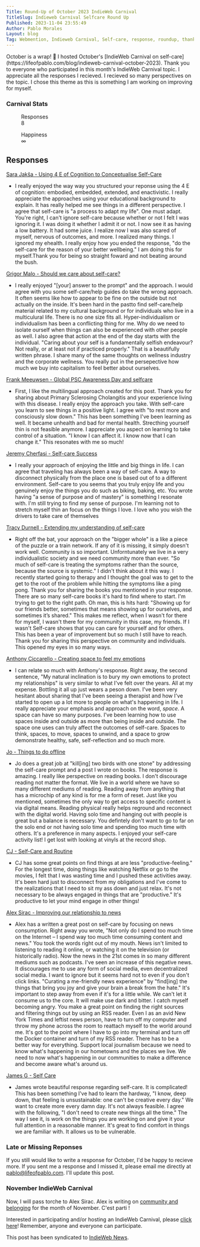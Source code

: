 ```yaml
---
Title: Round-Up of October 2023 IndieWeb Carnival
TitleSlug: Indieweb Carnival Selfcare Round Up
Published: 2023-11-04 23:55:49
Author: Pablo Morales
Layout: blog
Tag: Webmention, Indieweb Carnival, Self-care, response, roundup, thank you
---
```

<div class="f4 roboto black" markdown="1">
October is a wrap! 🎃 I hosted October's [IndieWeb Carnival on self-care](https://lifeofpablo.com/blog/indieweb-carnival-october-2023). Thank you to everyone who participated in this month's IndieWeb Carnival topic. I appreciate all the responses I recieved. I recieved so many perspectives on the topic. I chose this theme as this is something I am working on improving for myself. 

<div class="pa3 pa5-ns " data-name="slab-stat-small">
  <h3 class="f4 ttu tracked bg-black yellow">Carnival Stats</h3>
  <div class="cf">
    <dl class="fl fn-l w-50 dib-l w-auto-l lh-title mr5-l">
      <dd class="f6 fw4 ml0">Responses</dd>
      <dd class="f3 fw6 ml0">8</dd>
    </dl>
    <dl class="fl fn-l w-50 dib-l w-auto-l lh-title mr5-l">
      <dd class="f6 fw4 ml0">Happiness</dd>
      <dd class="f3 fw6 ml0">∞</dd>
    </dl>
</div>
</div>

## Responses
[Sara Jakša - Using 4 E of Cognition to Conceptualise Self-Care](https://sarajaksa.eu/2023/10/indieweb-carnival-october-2023-using-4-e-of-cognition-to-conceptualise-self-care/)

* I really enjoyed the way way you structured your reponse using the 4 E of cognition: embodied, embedded, extended, and enactivistic. I really appreciate the approaches using your educational background to explain. It has really helped me see things in a different perspective. I agree that self-care is "a process to adapt my life". One must adapt. You're right, I can't ignore self-care because whether or not I felt I was ignoring it. I was doing it whether I admit it or not. I now see it as having a low battery. It had some juice. I realize now I was also scared of myself, nervous of outcomes, and more. I realized many things. I ignored my ehealth. I really enjoy how you ended the response, "do the self-care for the reason of your better wellbeing." I am doing this for myself.Thank you for being so straight foward and not beating around the bush. 

[Grigor Malo - Should we care about self-care?](https://grgml.xyz/blog/indieweb-carnival-self-care/)

* I really enjoyed "[your] answer to the prompt" and the approach. I would agree with you some self-care/help guides do take the wrong approach. It often seems like how to appear to be fine on the outside but not actually on the inside. It's been hard in the pastto find self-care/help material related to my cultural background or for individuals who live in a multiculural life. There is no one size fits all. Hyper-individualism or individualism has been a conflicting thing for me. Why do we need to isolate ourself when things can also be experienced with other people as well. I also agree that action at the end of the day starts with the individual. "Caring about your self is a fundamentally selfish endeavour? Not really, or at least not if practiced properly." That is a beautifully written phrase. I share many of the same thoughts on wellness industry and the corporate wellness. You really put in the persepective how much we buy into capitalism to feel better about ourselves.

[Frank Meeuwsen - Global PSC Awareness Day and selfcare](https://diggingthedigital.com/global-psc-awareness-day-and-selfcare/)

* First, I like the multilingual approach created for this post. Thank you for sharing about Primary Sclerosing Cholangitis and your experience living with this disease. I really enjoy the approach you take. With self-care you learn to see things in a positive light. I agree with "to rest more and consciously slow down."  This has been something I've been learning as well. It became unhealth and bad for mental health. Strecthing yourself thin is not feasible anymore. I appreciate you aspect on learning to take control of a situation. "I know I can affect it. I know now that I can change it." This resonates with me so much!  

[Jeremy Cherfasi - Self-care Success](https://www.jeremycherfas.net/blog/selfcare-success)

* I really your approach of enjoying the little and big things in life. I can agree that traveling has always been a way of self-care. A way to disconnect physically from the place one is based out of to a different environment. Self-care to you seems that you truly enjoy life and you genuinely enjoy the things you do such as biking, baking, etc. You wrote having "a sense of purpose and of mastery" is something I resonate with. I'm still trying to find my sense of purpose. I'm learning not to stretch myself thin an focus on the things I love. I love who you wish the drivers to take care of themselves

[Tracy Durnell - Extending my understanding of self-care](https://tracydurnell.com/2023/10/14/extending-my-understanding-of-self-care-indieweb-carnival-october-2023/)

* Right off the bat, your approach on the "bigger whole" is a like a piece of the puzzle or a train network. If any of it is missing, it simply doesn't work well. Community is so important. Unforntunately we live in a very individualistic society and we need community more than ever. "So much of self-care is treating the symptoms rather than the source, because the source is systemic." I didn't think about it this way. I recently started going to therapy and I thought the goal was to get to the get to the root of the problem while hitting the symptoms like a ping pong. Thank you for sharing the books you mentioned in your response. There are so many self-care books it's hard to find where to start. I'm trying to get to the right path. Oh man, this is hits hard: "Showing up for our friends better, sometimes that means showing up for ourselves, and sometimes it’s shared." This makes me reflect, when I wasn't for there for myself, I wasn't there for my community in this case, my friends. If I wasn't  Self-care shows that you can care for yourself and for others. This has been a year of improvement but so much I still have to reach. Thank you for sharing this perspective on community and individuals. This opened my eyes in so many ways.

[Anthony Ciccarello - Creating space to feel my emotions](https://www.ciccarello.me/blog/2023/11/01/creating-space-to-feel-my-emotions/)

* I can relate so much with Anthony's response. Right away, the second sentence, "My natural inclination is to bury my own emotions to protect my relationships" is very similar to what I've felt over the years. All at my expense. Bottling it all up just wears a peson down. I've been very hesitant about sharing that I've been seeing a therapist and how I've started to open up a lot more to people on what's happening in life. I really appreciate your emphasis and approach on the word, *space*. A space can have so many purposes.  I've been learning how to use spaces inside and outside as more than being inside and outside. The space one uses can truly affect the outcomes of self-care. Spaces to think, spaces, to move, spaces to unwind, and a space to grow demonstrate healthy, safe, self-reflection and so much more. 

[Jo - Things to do offline](https://dead.garden/blog/things-to-do-offline.html)

* Jo does a great job at "kill[ing] two birds with one stone" by addressing the self-care prompt and a post I wrote on books. The response is amazing. I really like perspective on reading books. I don't discourage reading not matter the format. We live in a world where we have so many different mediums of reading. Reading away from anything that has a microchip of any kind is for me a form of reset. Just like you mentioned, sometimes the only way to get access to specific content is via digital means. Reading physical really helps reground and reconnect with the digital world. Having solo time and hanging out with people is great but a balance is necessary. You defintely don't want to go to far on the solo end or not having solo time and spending too much time with others. It's a preference in many aspects. I enjoyed your self-care activity list! I get lost with looking at vinyls at the record shop.

[CJ - Self-Care and Routine](https://ww0cj.radio/blog/2023/self-care-routine/)

* CJ has some great points on find things at are less "productive-feeling." For the longest time, doing things like watching Netflix or go to the movies, I felt that I was wasting time and I pushed these activities away. It's been hard just to disconnect from my obligations and I've come to the realizations that I need to sit my ass down and just relax. It's not necessary to be always engaged in things that are "productive." It's productive to let your mind engage in other things!

[Alex Sirac - Improving our relationship to news](https://alexsirac.com/improving-our-relationship-to-news/)

* Alex has a written a great post on self-care by focusing on news consumption. Right away you wrote, "Not only do I spend too much time on the Internet – I spend way too much time consuming content and news." You took the words right out of my mouth. News isn't limited to listening to reading it online, or watching it on the television (or historically radio). Now the news in the 21st comes in so many different mediums such as podcasts. I've seen an increase of this negative news. It discourages me to use any form of social media, even decentralized social media. I want to ignore but it seems hard not to even if you don't click links. "Curating a me-friendly news experience" by "find[ing] the things that bring you joy and give your brain a break from the hate." It's important to step away from even if it's for a little while. We can't let it consume us to the core. It will make use dark and bitter. I catch myself becoming angry. You make a great point on finding the right sources and filtering things out by using an RSS reader. Even I as an avid New York Times and leftist news person, have to turn off my computer and throw my phone across the room to reattach myself to the world around me. It's got to the point where I have to go into my terminal and turn off the Docker container and turn of my RSS reader. There has to be a better way for everything. Support local journalism because we need to know what's happening in our hometowns and the places we live. We need to now what's happening in our communities to make a difference and become aware what's around us. 

[James G - Self Care](https://jamesg.blog/2023/10/21/self-care/)

* James wrote beautiful response regarding self-care. It is complicated! This has been something I've had to learn the hardway, "I know, deep down, that feeling is unsustainable: one can't be creative every day." We want to create more every damn day. It's not always feasible. I agree with the following, "I don't need to create new things all the time." The way I see it, is work on the things you are working on and give it your full attention in a reasonable manner.   It's great to find comfort in things we are familiar with. It allows us to be vulnerable.

### Late or Missing Reponses
If you still would like to write a response for October, I'd be happy to recieve more. If you sent me a response and I missed it, please email me directly at pablo@lifeofpablo.com. I'll update this post.

### November IndieWeb Carnival
Now, I will pass torche to Alex Sirac. Alex is writing on [community and belonging](https://alexsirac.com/indieweb-carnival-community-and-belonging/) for the month of November. C'est parti !

Interested in participating and/or hosting an IndieWeb Carnival, please [click here](https://indieweb.org/indieweb-carnival)! Remember, anyone and everyone can participate. 

<p>This post has been syndicated to <a href="https://news.indieweb.org/en" class="u-syndication">IndieWeb News</a>.</p>

</div>
